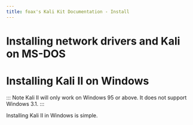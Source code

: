 ```yaml
---
title: foax's Kali Kit Documentation - Install
---
```


# Installing network drivers and Kali on MS-DOS

# Installing Kali II on Windows

::: Note
Kali II will only work on Windows 95 or above.
It does not support Windows 3.1.
:::

Installing Kali II in Windows is simple.

